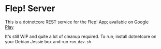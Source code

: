 # Flep! Server

This is a dotnetcore REST service for the Flep! App; available on [Google Play](https://play.google.com/store/apps/details?id=com.arrayofbytes.flep&hl=en)

It's still WIP and quite a lot of cleanup required. To run; install dotnetcore on your Debian Jessie box and run `run_dev.sh`
